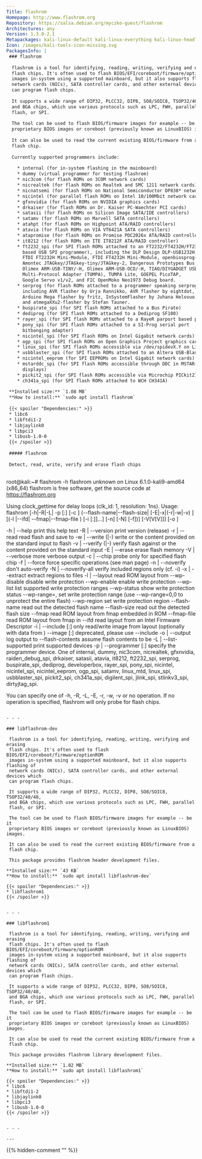 ```yaml
---
Title: flashrom
Homepage: http://www.flashrom.org
Repository: https://salsa.debian.org/myczko-guest/flashrom
Architectures: any
Version: 1.3.0-2.1
Metapackages: kali-linux-default kali-linux-everything kali-linux-headless kali-linux-large kali-tools-hardware 
Icon: /images/kali-tools-icon-missing.svg
PackagesInfo: |
 ### flashrom
 
  flashrom is a tool for identifying, reading, writing, verifying and erasing
  flash chips. It's often used to flash BIOS/EFI/coreboot/firmware/optionROM
  images in-system using a supported mainboard, but it also supports flashing of
  network cards (NICs), SATA controller cards, and other external devices which
  can program flash chips.
   
  It supports a wide range of DIP32, PLCC32, DIP8, SO8/SOIC8, TSOP32/40/48,
  and BGA chips, which use various protocols such as LPC, FWH, parallel
  flash, or SPI.
   
  The tool can be used to flash BIOS/firmware images for example -- be it
  proprietary BIOS images or coreboot (previously known as LinuxBIOS) images.
   
  It can also be used to read the current existing BIOS/firmware from a
  flash chip.
   
  Currently supported programmers include:
   
    * internal (for in-system flashing in the mainboard)
    * dummy (virtual programmer for testing flashrom)
    * nic3com (for flash ROMs on 3COM network cards)
    * nicrealtek (for flash ROMs on Realtek and SMC 1211 network cards)
    * nicnatsemi (for flash ROMs on National Semiconductor DP838* network cards)
    * nicintel (for parallel flash ROMs on Intel 10/100Mbit network cards)
    * gfxnvidia (for flash ROMs on NVIDIA graphics cards)
    * drkaiser (for flash ROMs on Dr. Kaiser PC-Waechter PCI cards)
    * satasii (for flash ROMs on Silicon Image SATA/IDE controllers)
    * satamv (for flash ROMs on Marvell SATA controllers)
    * atahpt (for flash ROMs on Highpoint ATA/RAID controllers)
    * atavia (for flash ROMs on VIA VT6421A SATA controllers)
    * atapromise (for flash ROMs on Promise PDC2026x ATA/RAID controllers)
    * it8212 (for flash ROMs on ITE IT8212F ATA/RAID controller)
    * ft2232_spi (for SPI flash ROMs attached to an FT2232/FT4232H/FT232H family
      based USB SPI programmer), including the DLP Design DLP-USB1232H,
      FTDI FT2232H Mini-Module, FTDI FT4232H Mini-Module, openbiosprog-spi,
      Amontec JTAGkey/JTAGkey-tiny/JTAGkey-2, Dangerous Prototypes Bus Blaster,
      Olimex ARM-USB-TINY/-H, Olimex ARM-USB-OCD/-H, TIAO/DIYGADGET USB
      Multi-Protocol Adapter (TUMPA), TUMPA Lite, GOEPEL PicoTAP,
      Google Servo v1/v2, and FIC OpenMoko Neo1973 Debug board.
    * serprog (for flash ROMs attached to a programmer speaking serprog),
      including AVR flasher by Urja Rannikko, AVR flasher by eightdot,
      Arduino Mega flasher by fritz, InSystemFlasher by Juhana Helovuo,
      and atmegaXXu2-flasher by Stefan Tauner.
    * buspirate_spi (for SPI flash ROMs attached to a Bus Pirate)
    * dediprog (for SPI flash ROMs attached to a Dediprog SF100)
    * rayer_spi (for SPI flash ROMs attached to a RayeR parport based programmer)
    * pony_spi (for SPI flash ROMs attached to a SI-Prog serial port
      bitbanging adapter)
    * nicintel_spi (for SPI flash ROMs on Intel Gigabit network cards)
    * ogp_spi (for SPI flash ROMs on Open Graphics Project graphics card)
    * linux_spi (for SPI flash ROMs accessible via /dev/spidevX.Y on Linux)
    * usbblaster_spi (for SPI flash ROMs attached to an Altera USB-Blaster)
    * nicintel_eeprom (for SPI EEPROMs on Intel Gigabit network cards)
    * mstarddc_spi (for SPI flash ROMs accessible through DDC in MSTAR-equipped
      displays)
    * pickit2_spi (for SPI flash ROMs accessible via Microchip PICkit2)
    * ch341a_spi (for SPI flash ROMs attached to WCH CH341A)
 
 **Installed size:** `1.08 MB`  
 **How to install:** `sudo apt install flashrom`  
 
 {{< spoiler "Dependencies:" >}}
 * libc6 
 * libftdi1-2 
 * libjaylink0 
 * libpci3 
 * libusb-1.0-0 
 {{< /spoiler >}}
 
 ##### flashrom
 
 Detect, read, write, verify and erase flash chips
 
 ```
 root@kali:~# flashrom -h
 flashrom unknown on Linux 6.1.0-kali9-amd64 (x86_64)
 flashrom is free software, get the source code at https://flashrom.org
 
 Using clock_gettime for delay loops (clk_id: 1, resolution: 1ns).
 Usage: flashrom [-h|-R|-L|
 	-p <programmername>[:<parameters>] [-c <chipname>]
 		(--flash-name|--flash-size|
 		 [-E|-x|(-r|-w|-v) <file>]
 		 [(-l <layoutfile>|--ifd| --fmap|--fmap-file <file>) [-i <region>[:<file>]]...]
 		 [-n] [-N] [-f])]
 	[-V[V[V]]] [-o <logfile>]
 
  -h | --help                        print this help text
  -R | --version                     print version (release)
  -r | --read <file>                 read flash and save to <file>
  -w | --write (<file>|-)            write <file> or the content provided
                                     on the standard input to flash
  -v | --verify (<file>|-)           verify flash against <file>
                                     or the content provided on the standard input
  -E | --erase                       erase flash memory
  -V | --verbose                     more verbose output
  -c | --chip <chipname>             probe only for specified flash chip
  -f | --force                       force specific operations (see man page)
  -n | --noverify                    don't auto-verify
  -N | --noverify-all                verify included regions only (cf. -i)
  -x | --extract                     extract regions to files
  -l | --layout <layoutfile>         read ROM layout from <layoutfile>
       --wp-disable                  disable write protection
       --wp-enable                   enable write protection
       --wp-list                     list supported write protection ranges
       --wp-status                   show write protection status
       --wp-range=<start>,<len>      set write protection range (use --wp-range=0,0
                                     to unprotect the entire flash)
       --wp-region <region>          set write protection region
       --flash-name                  read out the detected flash name
       --flash-size                  read out the detected flash size
       --fmap                        read ROM layout from fmap embedded in ROM
       --fmap-file <fmapfile>        read ROM layout from fmap in <fmapfile>
       --ifd                         read layout from an Intel Firmware Descriptor
  -i | --include <region>[:<file>]   only read/write image <region> from layout
                                     (optionally with data from <file>)
       --image <region>[:<file>]     deprecated, please use --include
  -o | --output <logfile>            log output to <logfile>
       --flash-contents <ref-file>   assume flash contents to be <ref-file>
  -L | --list-supported              print supported devices
  -p | --programmer <name>[:<param>] specify the programmer device. One of
     internal, dummy, nic3com, nicrealtek, gfxnvidia, raiden_debug_spi, drkaiser,
     satasii, atavia, it8212, ft2232_spi, serprog, buspirate_spi, dediprog,
     developerbox, rayer_spi, pony_spi, nicintel, nicintel_spi, nicintel_eeprom,
     ogp_spi, satamv, linux_mtd, linux_spi, usbblaster_spi, pickit2_spi,
     ch341a_spi, digilent_spi, jlink_spi, stlinkv3_spi, dirtyjtag_spi.
 
 You can specify one of -h, -R, -L, -E, -r, -w, -v or no operation.
 If no operation is specified, flashrom will only probe for flash chips.
 ```
 
 - - -
 
 ### libflashrom-dev
 
  flashrom is a tool for identifying, reading, writing, verifying and erasing
  flash chips. It's often used to flash BIOS/EFI/coreboot/firmware/optionROM
  images in-system using a supported mainboard, but it also supports flashing of
  network cards (NICs), SATA controller cards, and other external devices which
  can program flash chips.
   
  It supports a wide range of DIP32, PLCC32, DIP8, SO8/SOIC8, TSOP32/40/48,
  and BGA chips, which use various protocols such as LPC, FWH, parallel
  flash, or SPI.
   
  The tool can be used to flash BIOS/firmware images for example -- be it
  proprietary BIOS images or coreboot (previously known as LinuxBIOS) images.
   
  It can also be used to read the current existing BIOS/firmware from a
  flash chip.
   
  This package provides flashrom header development files.
 
 **Installed size:** `43 KB`  
 **How to install:** `sudo apt install libflashrom-dev`  
 
 {{< spoiler "Dependencies:" >}}
 * libflashrom1 
 {{< /spoiler >}}
 
 
 - - -
 
 ### libflashrom1
 
  flashrom is a tool for identifying, reading, writing, verifying and erasing
  flash chips. It's often used to flash BIOS/EFI/coreboot/firmware/optionROM
  images in-system using a supported mainboard, but it also supports flashing of
  network cards (NICs), SATA controller cards, and other external devices which
  can program flash chips.
   
  It supports a wide range of DIP32, PLCC32, DIP8, SO8/SOIC8, TSOP32/40/48,
  and BGA chips, which use various protocols such as LPC, FWH, parallel
  flash, or SPI.
   
  The tool can be used to flash BIOS/firmware images for example -- be it
  proprietary BIOS images or coreboot (previously known as LinuxBIOS) images.
   
  It can also be used to read the current existing BIOS/firmware from a
  flash chip.
   
  This package provides flashrom library development files.
 
 **Installed size:** `1.02 MB`  
 **How to install:** `sudo apt install libflashrom1`  
 
 {{< spoiler "Dependencies:" >}}
 * libc6 
 * libftdi1-2 
 * libjaylink0 
 * libpci3 
 * libusb-1.0-0 
 {{< /spoiler >}}
 
 
 - - -
 
---
```

{{% hidden-comment "<!--Do not edit anything above this line-->" %}}
